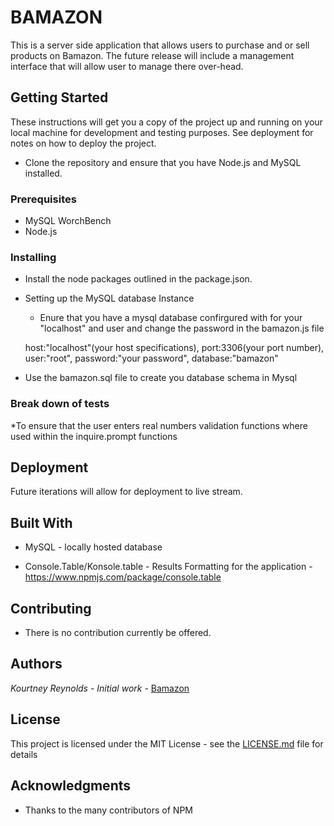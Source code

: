 # BAMAZON

This is a server side application that allows users to purchase and or sell products on Bamazon. The future release will include a management interface that will allow user to manage there over-head.

## Getting Started
These instructions will get you a copy of the project up and running on your local machine for development and testing purposes. See deployment for notes on how to deploy the project.


* Clone the repository and ensure that you have Node.js and MySQL installed.


### Prerequisites

* MySQL WorchBench
* Node.js

### Installing
* Install the node packages outlined in the package.json.

* Setting up the MySQL database Instance
    * Enure that you have a mysql database confirgured with for your "localhost" and user and change the  password in the 
    bamazon.js file

    host:"localhost"(your host specifications),
    port:3306(your port number),
    user:"root",
    password:"your password",
    database:"bamazon"

* Use the bamazon.sql file to create you database schema in Mysql 




### Break down of tests

*To ensure that the user enters real numbers validation functions where used within the inquire.prompt functions



## Deployment

Future iterations will allow for deployment to live stream.

## Built With

* MySQL - locally hosted database

* Console.Table/Konsole.table - Results Formatting for  the application -https://www.npmjs.com/package/console.table


## Contributing

* There is no contribution currently be offered.

## Authors

*Kourtney Reynolds* - *Initial work* - [Bamazon](https://github.com/nukepowermaiden2025/Bamazon)



## License

This project is licensed under the MIT License - see the [LICENSE.md](LICENSE.md) file for details

## Acknowledgments

* Thanks to the many contributors of NPM


